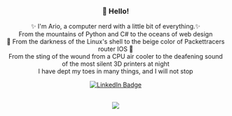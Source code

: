 <div id="skill_Icons" align="center">
  <h3 align="center">👋 Hello!</h3>
   <p>✨ I'm Ario, a computer nerd with a little bit of everything.✨
      <br>From the mountains of Python and C# to the oceans of web design
      <br>👀 From the darkness of the Linux's shell to the beige color of Packettracers router IOS 👀
      <br>From the sting of the wound from a CPU air cooler to the deafening sound of the most silent 3D printers at night
      <br>I have dept my toes in many things, and I will not stop
   </p>
    <a href="http://www.linkedin.com/in/ario-zonouzi">
      <img src="https://img.shields.io/badge/LinkedIn-blue?style=for-the-badge&logo=linkedin&logoColor=white](https://img.shields.io/badge/website-000000?style=for-the-badge&logo=About.me&logoColor=white)" alt="LinkedIn         Badge"/>
    </a>
</div>  
  <image src:"https://github.com/robiloz/robiloz/assets/126358670/e79a781a-3bf6-4685-87cf-33c8f9ef2c9a"></image>
<div align="center">

</div>
  <br>
<p align="center">
  <a href="https://skillicons.dev">
    <img src="https://skillicons.dev/icons?i=bash,linux,cloudflare,docker,py" />
  </a>
</p>
